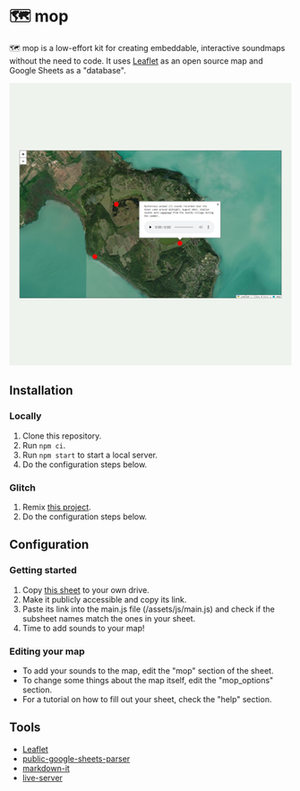 # 🗺️ mop

🗺️ mop is a low-effort kit for creating embeddable, interactive soundmaps without the need to code. It uses [Leaflet](https://leafletjs.com/) as an open source map and Google Sheets as a "database".

![mop_screenshot](assets/images/mop_screenshot.png)

## Installation

### Locally

1. Clone this repository.
2. Run `npm ci`.
3. Run `npm start` to start a local server.
4. Do the configuration steps below.

### Glitch

1. Remix [this project](https://glitch.com/edit/#!/campnotes-mop).
2. Do the configuration steps below.

## Configuration

### Getting started

1. Copy [this sheet](https://docs.google.com/spreadsheets/d/1IdwTTG68o08BeoPjmV410-04hxljbD1R4wK8cybWmdY/edit#gid=0) to your own drive.
2. Make it publicly accessible and copy its link.
3. Paste its link into the main.js file (/assets/js/main.js) and check if the subsheet names match the ones in your sheet.
4. Time to add sounds to your map!

### Editing your map

- To add your sounds to the map, edit the "mop" section of the sheet.
- To change some things about the map itself, edit the "mop_options" section.
- For a tutorial on how to fill out your sheet, check the "help" section.

## Tools

- [Leaflet](https://leafletjs.com/)
- [public-google-sheets-parser](https://github.com/fureweb-com/public-google-sheets-parser)
- [markdown-it](https://github.com/markdown-it/markdown-it)
- [live-server](https://www.npmjs.com/package/live-server)
